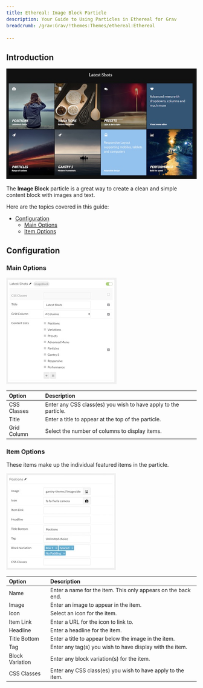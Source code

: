 ```yaml
---
title: Ethereal: Image Block Particle
description: Your Guide to Using Particles in Ethereal for Grav
breadcrumb: /grav:Grav/!themes:Themes/ethereal:Ethereal

---
```


## Introduction

![](assets/particle_imageblock1.jpeg)

The **Image Block** particle is a great way to create a clean and simple content block with images and text. 

Here are the topics covered in this guide:

* [Configuration](#configuration)
    - [Main Options](#main-options)
    - [Item Options](#item-options)

## Configuration

### Main Options 

![](assets/particle_imageblock2.jpeg)

| Option      | Description                                                     |
| :-----      | :-----                                                          |
| CSS Classes | Enter any CSS class(es) you wish to have apply to the particle. |
| Title       | Enter a title to appear at the top of the particle.             |
| Grid Column | Select the number of columns to display items.                  |

### Item Options

These items make up the individual featured items in the particle.

![](assets/particle_imageblock3.jpeg)

| Option          | Description                                                   |
| :-----          | :-----                                                        |
| Name            | Enter a name for the item. This only appears on the back end. |
| Image           | Enter an image to appear in the item.                         |
| Icon            | Select an icon for the item.                                  |
| Item Link       | Enter a URL for the icon to link to.                          |
| Headline        | Enter a headline for the item.                                |
| Title Bottom    | Enter a title to appear below the image in the item.          |
| Tag             | Enter any tag(s) you wish to have display with the item.      |
| Block Variation | Enter any block variation(s) for the item.                    |
| CSS Classes     | Enter any CSS class(es) you wish to have apply to the item.   |


